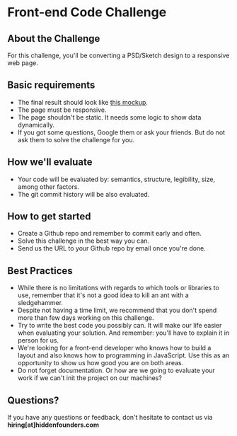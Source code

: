 # Front-end Code Challenge

## About the Challenge
For this challenge, you'll be converting a PSD/Sketch design to a responsive web page. 

## Basic requirements
* The final result should look like [this mockup](https://invis.io/T7DBK3YQ6#/251649617_Page_1).
* The page must be responsive.
* The page shouldn't be static. It needs some logic to show data dynamically.
* If you got some questions, Google them or ask your friends. But do not ask them to solve the challenge for you.

## How we'll evaluate
* Your code will be evaluated by: semantics, structure, legibility, size, among other factors.
* The git commit history will be also evaluated.

## How to get started
* Create a Github repo and remember to commit early and often. 
* Solve this challenge in the best way you can.
* Send us the URL to your Github repo by email once you're done.

## Best Practices
* While there is no limitations with regards to which tools or libraries to use, remember that it's not a good idea to kill an ant with a sledgehammer. 
* Despite not having a time limit, we recommend that you don't spend more than few days working on this challenge.
* Try to write the best code you possibly can. It will make our life easier when evaluating your solution. And remember: you'll have to explain it in person for us.
* We're looking for a front-end developer who knows how to build a layout and also knows how to programming in JavaScript. Use this as an opportunity to show us how good you are on both areas.
* Do not forget documentation. Or how are we going to evaluate your work if we can't init the project on our machines?

## Questions?

If you have any questions or feedback, don't hesitate to contact us via **hiring[at]hiddenfounders.com**
